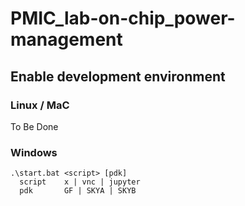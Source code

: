 # PMIC_lab-on-chip_power-management
 
 
 
## Enable development environment

### Linux / MaC

To Be Done

### Windows

~~~
.\start.bat <script> [pdk]
  script    x | vnc | jupyter
  pdk       GF | SKYA | SKYB
~~~
